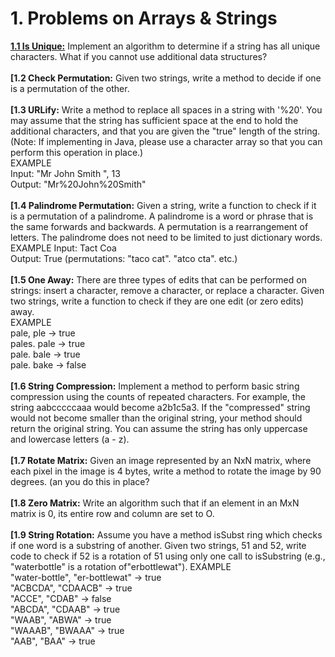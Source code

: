# 1. Problems on Arrays & Strings

**[1.1 Is Unique:](P1_IsUnique.java)** Implement an algorithm to determine if a string has all unique characters. What if you
cannot use additional data structures?\
\
**[1.2 Check Permutation:** Given two strings, write a method to decide if one is a permutation of the
other.\
\
**[1.3 URLify:** Write a method to replace all spaces in a string with '%20'. You may assume that the string
has sufficient space at the end to hold the additional characters, and that you are given the "true"
length of the string. (Note: If implementing in Java, please use a character array so that you can
perform this operation in place.)\
EXAMPLE\
Input:  "Mr John Smith    ", 13\
Output: "Mr%20John%20Smith"\
\
**[1.4 Palindrome Permutation:** Given a string, write a function to check if it is a permutation of a palindrome.
A palindrome is a word or phrase that is the same forwards and backwards. A permutation
is a rearrangement of letters. The palindrome does not need to be limited to just dictionary words.\
EXAMPLE
Input: Tact Coa\
Output: True (permutations: "taco cat". "atco cta". etc.)\
\
**[1.5 One Away:** There are three types of edits that can be performed on strings: insert a character,
remove a character, or replace a character. Given two strings, write a function to check if they are
one edit (or zero edits) away.\
EXAMPLE\
pale, ple -> true\
pales. pale -> true\
pale. bale -> true\
pale. bake -> false\
\
**[1.6 String Compression:** Implement a method to perform basic string compression using the counts
of repeated characters. For example, the string aabcccccaaa would become a2b1c5a3. If the
"compressed" string would not become smaller than the original string, your method should return
the original string. You can assume the string has only uppercase and lowercase letters (a - z).\
\
**[1.7 Rotate Matrix:** Given an image represented by an NxN matrix, where each pixel in the image is 4
bytes, write a method to rotate the image by 90 degrees. (an you do this in place?\
\
**[1.8 Zero Matrix:** Write an algorithm such that if an element in an MxN matrix is 0, its entire row and
column are set to O.\
\
**[1.9 String Rotation:** Assume you have a method isSubst ring which checks if one word is a substring
of another. Given two strings, 51 and 52, write code to check if 52 is a rotation of 51 using only one
call to isSubstring (e.g., "waterbottle" is a rotation of"erbottlewat").
EXAMPLE\
"water-bottle", "er-bottlewat" -> true\
"ACBCDA", "CDAACB" -> true\
"ACCE", "CDAB" -> false\
"ABCDA", "CDAAB" -> true\
"WAAB", "ABWA" -> true\
"WAAAB", "BWAAA" -> true\
"AAB", "BAA" -> true